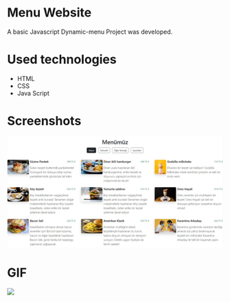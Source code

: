 # Menu Website

A basic Javascript Dynamic-menu Project was developed.

# Used technologies

- HTML
- CSS
- Java Script

# Screenshots

![](1.jpg)

# GIF

![](JS_Dynamic-menu.gif)
